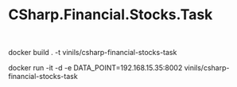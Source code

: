 # CSharp.Financial.Stocks.Task
<BR>

docker build . -t vinils/csharp-financial-stocks-task
<BR>

docker run -it -d -e DATA_POINT=192.168.15.35:8002 vinils/csharp-financial-stocks-task
<BR>
